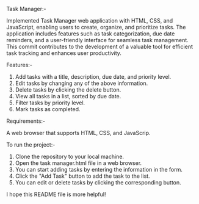 Task Manager:-

Implemented Task Manager web application with HTML, CSS, and JavaScript, enabling users to create, organize, and prioritize tasks.
The application includes features such as task categorization, due date reminders, and a user-friendly interface for seamless task management.
This commit contributes to the development of a valuable tool for efficient task tracking and enhances user productivity.

Features:-

1. Add tasks with a title, description, due date, and priority level.
2. Edit tasks by changing any of the above information.
3. Delete tasks by clicking the delete button.
4. View all tasks in a list, sorted by due date.
5. Filter tasks by priority level.
6. Mark tasks as completed.

Requirements:-

A web browser that supports HTML, CSS, and JavaScrip.

To run the project:- 

1. Clone the repository to your local machine.
2. Open the task manager.html file in a web browser.
3. You can start adding tasks by entering the information in the form.
4. Click the "Add Task" button to add the task to the list.
5. You can edit or delete tasks by clicking the corresponding button.

I hope this README file is more helpful!
